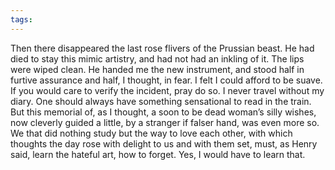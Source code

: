 ```yaml
---
tags:
---
```

Then there disappeared the last rose flivers of the Prussian beast. He had died to stay this mimic artistry, and had not had an inkling of it. The lips were wiped clean. He handed me the new instrument, and stood half in furtive assurance and half, I thought, in fear. I felt I could afford to be suave. If you would care to verify the incident, pray do so. I never travel without my diary. One should always have something sensational to read in the train. But this memorial of, as I thought, a soon to be dead woman’s silly wishes, now cleverly guided a little, by a stranger if falser hand, was even more so. We that did nothing study but the way to love each other, with which thoughts the day rose with delight to us and with them set, must, as Henry said, learn the hateful art, how to forget. Yes, I would have to learn that.